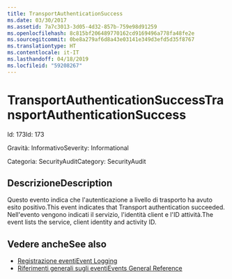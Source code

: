 ```yaml
---
title: TransportAuthenticationSuccess
ms.date: 03/30/2017
ms.assetid: 7a7c3013-3d05-4d32-857b-759e98d91259
ms.openlocfilehash: 8c815bf206489770162cd9169496a778fa48fe2e
ms.sourcegitcommit: 0be8a279af6d8a43e03141e349d3efd5d35f8767
ms.translationtype: HT
ms.contentlocale: it-IT
ms.lasthandoff: 04/18/2019
ms.locfileid: "59208267"
---
```

# <a name="transportauthenticationsuccess"></a><span data-ttu-id="0ea9d-102">TransportAuthenticationSuccess</span><span class="sxs-lookup"><span data-stu-id="0ea9d-102">TransportAuthenticationSuccess</span></span>
<span data-ttu-id="0ea9d-103">Id: 173</span><span class="sxs-lookup"><span data-stu-id="0ea9d-103">Id: 173</span></span>  
  
 <span data-ttu-id="0ea9d-104">Gravità: Informativo</span><span class="sxs-lookup"><span data-stu-id="0ea9d-104">Severity: Informational</span></span>  
  
 <span data-ttu-id="0ea9d-105">Categoria: SecurityAudit</span><span class="sxs-lookup"><span data-stu-id="0ea9d-105">Category: SecurityAudit</span></span>  
  
## <a name="description"></a><span data-ttu-id="0ea9d-106">Descrizione</span><span class="sxs-lookup"><span data-stu-id="0ea9d-106">Description</span></span>  
 <span data-ttu-id="0ea9d-107">Questo evento indica che l'autenticazione a livello di trasporto ha avuto esito positivo.</span><span class="sxs-lookup"><span data-stu-id="0ea9d-107">This event indicates that Transport authentication succeeded.</span></span> <span data-ttu-id="0ea9d-108">Nell'evento vengono indicati il servizio, l'identità client e l'ID attività.</span><span class="sxs-lookup"><span data-stu-id="0ea9d-108">The event lists the service, client identity and activity ID.</span></span>  
  
## <a name="see-also"></a><span data-ttu-id="0ea9d-109">Vedere anche</span><span class="sxs-lookup"><span data-stu-id="0ea9d-109">See also</span></span>

- [<span data-ttu-id="0ea9d-110">Registrazione eventi</span><span class="sxs-lookup"><span data-stu-id="0ea9d-110">Event Logging</span></span>](../../../../../docs/framework/wcf/diagnostics/event-logging/index.md)
- [<span data-ttu-id="0ea9d-111">Riferimenti generali sugli eventi</span><span class="sxs-lookup"><span data-stu-id="0ea9d-111">Events General Reference</span></span>](../../../../../docs/framework/wcf/diagnostics/event-logging/events-general-reference.md)

